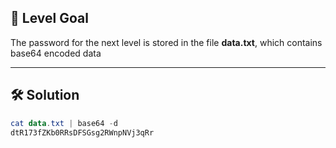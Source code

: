 ## 🔐 Level Goal

The password for the next level is stored in the file **data.txt**, which contains base64 encoded data

---

## 🛠️ Solution

```powershell
cat data.txt | base64 -d
dtR173fZKb0RRsDFSGsg2RWnpNVj3qRr
```